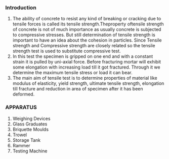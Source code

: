### Introduction
1. The ability of concrete to resist any kind of breaking or cracking due to tensile forces is called its tensile strength.Theproperty oftensile strength of concrete is not of much importance as usually concrete is subjected to compressive stresses. But still determination of tensile strength is important to have an idea about the cohesion in particles. Since Tensile strength and Compressive strength are closely related so the tensile strength test is used to substitute compressive test.
2. In this test the specimen is gripped on one end and with a constant strain it is pulled by uni-axial force. Before fracturing mortar will exhibit some elongation with increasing load till it got fractured. Through it we determine the maximum tensile stress or load it can bear.
3. The main aim of tensile test is to determine properties of material like modulus of elasticity, yield strength, ultimate tensile strength, elongation till fracture and reduction in area of specimen after it has been deformed.


### APPARATUS
1.	Weighing Devices 
2.	Glass Graduates
3.	Briquette Moulds
4.	Trowel
5.	Storage Tank
6.	Rammer
7.	Testing Machine